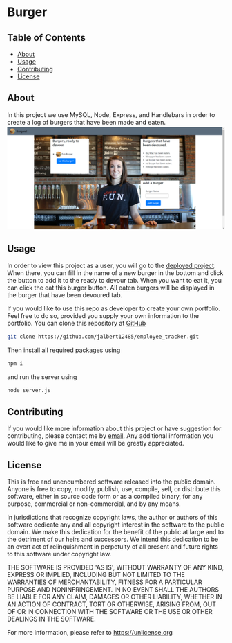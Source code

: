 # Burger
## Table of Contents 
 * [About](#About) 
 * [Usage](#Usage) 
 * [Contributing](#Contributing) 
 * [License](#License) 
  
## About 
 In this project we use MySQL, Node, Express, and Handlebars in order to create a log of burgers that have been made and eaten.
 ![](Screenshot.png) 
 
## Usage 
 In order to view this project as a user, you will go to the [deployed project](https://ghoulish-nightmare-54214.herokuapp.com/).  When there, you can fill in the name of a new burger in the bottom and click the button to add it to the ready to devour tab.  When you want to eat it, you can click the eat this burger button.  All eaten burgers will be displayed in the burger that have been devoured tab.

 If you would like to use this repo as developer to create your own portfolio.  Feel free to do so, provided you supply your own information to the portfolio.  You can clone this repository at [GitHub](https://github.com/jalbert12485/burger) 
```sh 
git clone https://github.com/jalbert12485/employee_tracker.git
 ```    

Then install all required packages using 
```sh 
npm i
 ```    
and run the server using 
```sh 
node server.js
 ```    
## Contributing
 If you would like more information about this project or have suggestion for contributing, please contact me by [email](mailto:jalbert@carthage.edu).  Any additional information you would like to give me in your email will be greatly appreciated.

## License 
 This is free and unencumbered software released into the public domain. Anyone is free to copy, modify, publish, use, compile, sell, or distribute this software, either in source code form or as a compiled binary, for any purpose, commercial or non-commercial, and by any means. 
 
 In jurisdictions that recognize copyright laws, the author or authors of this software dedicate any and all copyright interest in the software to the public domain. We make this dedication for the benefit of the public at large and to the detriment of our heirs and successors. We intend this dedication to be an overt act of relinquishment in perpetuity of all present and future rights to this software under copyright law. 
 
 THE SOFTWARE IS PROVIDED 'AS IS', WITHOUT WARRANTY OF ANY KIND, EXPRESS OR IMPLIED, INCLUDING BUT NOT LIMITED TO THE WARRANTIES OF MERCHANTABILITY, FITNESS FOR A PARTICULAR PURPOSE AND NONINFRINGEMENT. IN NO EVENT SHALL THE AUTHORS BE LIABLE FOR ANY CLAIM, DAMAGES OR OTHER LIABILITY, WHETHER IN AN ACTION OF CONTRACT, TORT OR OTHERWISE, ARISING FROM, OUT OF OR IN CONNECTION WITH THE SOFTWARE OR THE USE OR OTHER DEALINGS IN THE SOFTWARE. 
 
 For more information, please refer to <https://unlicense.org> 
